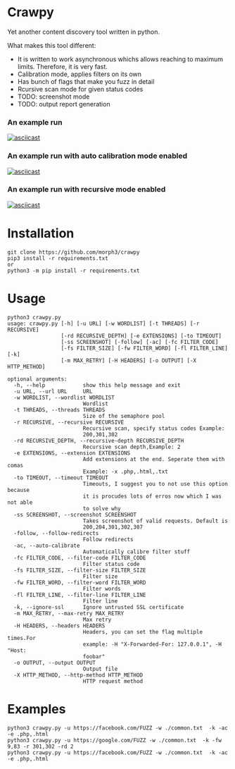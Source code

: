# Crawpy
Yet another content discovery tool written in python.

What makes this tool different:
* It is written to work asynchronous whichs allows reaching to maximum limits. Therefore, it is very fast.
* Calibration mode, applies filters on its own
* Has bunch of flags that make you fuzz in detail
* Rcursive scan mode for given status codes
* TODO: screenshot mode
* TODO: output report generation

### An example run
[![asciicast](https://asciinema.org/a/370172.svg)](https://asciinema.org/a/370172)

### An example run with auto calibration mode enabled
[![asciicast](https://asciinema.org/a/370475.svg)](https://asciinema.org/a/370475)

### An example run with recursive mode enabled
[![asciicast](https://asciinema.org/a/370161.svg)](https://asciinema.org/a/370161)

# Installation
```
git clone https://github.com/morph3/crawpy
pip3 install -r requirements.txt 
or
python3 -m pip install -r requirements.txt
```

# Usage
```
python3 crawpy.py
usage: crawpy.py [-h] [-u URL] [-w WORDLIST] [-t THREADS] [-r RECURSIVE]
                 [-rd RECURSIVE_DEPTH] [-e EXTENSIONS] [-to TIMEOUT]
                 [-ss SCREENSHOT] [-follow] [-ac] [-fc FILTER_CODE]
                 [-fs FILTER_SIZE] [-fw FILTER_WORD] [-fl FILTER_LINE] [-k]
                 [-m MAX_RETRY] [-H HEADERS] [-o OUTPUT] [-X HTTP_METHOD]

optional arguments:
  -h, --help            show this help message and exit
  -u URL, --url URL     URL
  -w WORDLIST, --wordlist WORDLIST
                        Wordlist
  -t THREADS, --threads THREADS
                        Size of the semaphore pool
  -r RECURSIVE, --recursive RECURSIVE
                        Recursive scan, specify status codes Example:
                        200,301,302
  -rd RECURSIVE_DEPTH, --recursive-depth RECURSIVE_DEPTH
                        Recursive scan depth,Example: 2
  -e EXTENSIONS, --extension EXTENSIONS
                        Add extensions at the end. Seperate them with comas
                        Example: -x .php,.html,.txt
  -to TIMEOUT, --timeout TIMEOUT
                        Timeouts, I suggest you to not use this option because
                        it is procudes lots of erros now which I was not able
                        to solve why
  -ss SCREENSHOT, --screenshot SCREENSHOT
                        Takes screenshot of valid requests. Default is
                        200,204,301,302,307
  -follow, --follow-redirects
                        Follow redirects
  -ac, --auto-calibrate
                        Automatically calibre filter stuff
  -fc FILTER_CODE, --filter-code FILTER_CODE
                        Filter status code
  -fs FILTER_SIZE, --filter-size FILTER_SIZE
                        Filter size
  -fw FILTER_WORD, --filter-word FILTER_WORD
                        Filter words
  -fl FILTER_LINE, --filter-line FILTER_LINE
                        Filter line
  -k, --ignore-ssl      Ignore untrusted SSL certificate
  -m MAX_RETRY, --max-retry MAX_RETRY
                        Max retry
  -H HEADERS, --headers HEADERS
                        Headers, you can set the flag multiple times.For
                        example: -H "X-Forwarded-For: 127.0.0.1", -H "Host:
                        foobar"
  -o OUTPUT, --output OUTPUT
                        Output file
  -X HTTP_METHOD, --http-method HTTP_METHOD
                        HTTP request method
```


# Examples
```
python3 crawpy.py -u https://facebook.com/FUZZ -w ./common.txt  -k -ac  -e .php,.html
python3 crawpy.py -u https://google.com/FUZZ -w ./common.txt  -k -fw 9,83 -r 301,302 -rd 2
python3 crawpy.py -u https://facebook.com/FUZZ -w ./common.txt  -k -ac  -e .php,.html
```



